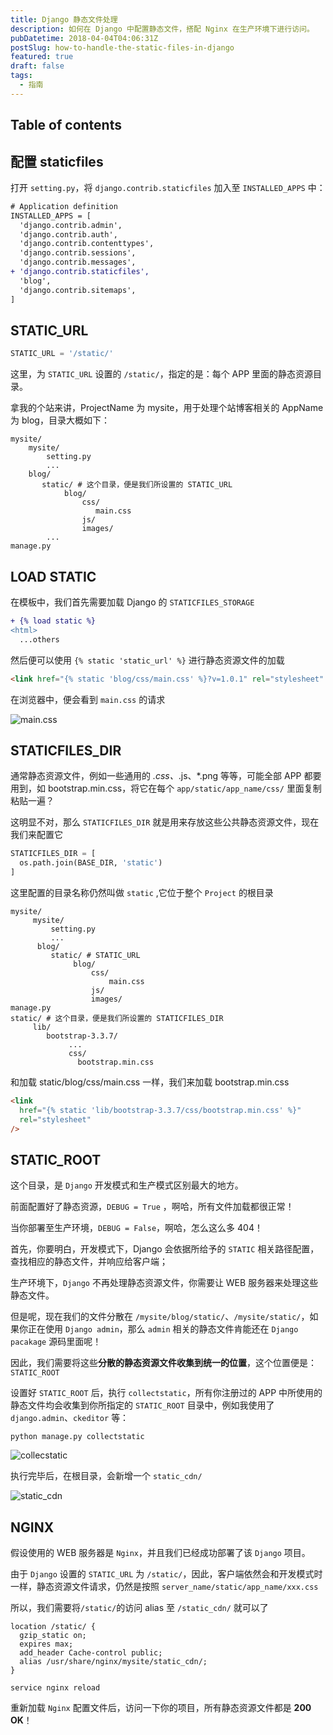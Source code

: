 ```yaml
---
title: Django 静态文件处理
description: 如何在 Django 中配置静态文件，搭配 Nginx 在生产环境下进行访问。
pubDatetime: 2018-04-04T04:06:31Z
postSlug: how-to-handle-the-static-files-in-django
featured: true
draft: false
tags:
  - 指南
---
```


## Table of contents

## 配置 staticfiles

打开 `setting.py`，将 `django.contrib.staticfiles` 加入至 `INSTALLED_APPS` 中：

```diff title="settings.py"
# Application definition
INSTALLED_APPS = [
  'django.contrib.admin',
  'django.contrib.auth',
  'django.contrib.contenttypes',
  'django.contrib.sessions',
  'django.contrib.messages',
+ 'django.contrib.staticfiles',
  'blog',
  'django.contrib.sitemaps',
]
```

## STATIC_URL

```python
STATIC_URL = '/static/'
```

这里，为 `STATIC_URL` 设置的 `/static/`，指定的是：每个 APP 里面的静态资源目录。

拿我的个站来讲，ProjectName 为 mysite，用于处理个站博客相关的 AppName 为 blog，目录大概如下：

```shell
mysite/
    mysite/
        setting.py
        ...
    blog/
       static/ # 这个目录，便是我们所设置的 STATIC_URL
            blog/
                css/
                   main.css
                js/
                images/
        ...
manage.py
```

## LOAD STATIC

在模板中，我们首先需要加载 Django 的 `STATICFILES_STORAGE`

```diff title="base.html"
+ {% load static %}
<html>
  ...others
```

然后便可以使用 `{% static 'static_url' %}` 进行静态资源文件的加载

```html
<link href="{% static 'blog/css/main.css' %}?v=1.0.1" rel="stylesheet" />
```

在浏览器中，便会看到 `main.css` 的请求

![main.css](/images/how-to-handle-the-static-files-in-django/a311b0d8gy1fq0dx3gdqsj20p80izdhg.jpg)

## STATICFILES_DIR

通常静态资源文件，例如一些通用的 _.css、_.js、\*.png 等等，可能全部 APP 都要用到，如 bootstrap.min.css，将它在每个 `app/static/app_name/css/` 里面复制粘贴一遍？

这明显不对，那么 `STATICFILES_DIR` 就是用来存放这些公共静态资源文件，现在我们来配置它

```python
STATICFILES_DIR = [
  os.path.join(BASE_DIR, 'static')
]
```

这里配置的目录名称仍然叫做 `static` ,它位于整个 `Project` 的根目录

```shell
mysite/
     mysite/
         setting.py
         ...
      blog/
         static/ # STATIC_URL
              blog/
                  css/
                      main.css
                  js/
                  images/
manage.py
static/ # 这个目录，便是我们所设置的 STATICFILES_DIR
     lib/
        bootstrap-3.3.7/
             ...
             css/
               bootstrap.min.css
```

和加载 static/blog/css/main.css 一样，我们来加载 bootstrap.min.css

```html
<link
  href="{% static 'lib/bootstrap-3.3.7/css/bootstrap.min.css' %}"
  rel="stylesheet"
/>
```

## STATIC_ROOT

这个目录，是 `Django` 开发模式和生产模式区别最大的地方。

前面配置好了静态资源，`DEBUG = True` ，啊哈，所有文件加载都很正常！

当你部署至生产环境，`DEBUG = False`，啊哈，怎么这么多 404！

首先，你要明白，开发模式下，Django 会依据所给予的 `STATIC` 相关路径配置，查找相应的静态文件，并响应给客户端；

生产环境下，`Django` 不再处理静态资源文件，你需要让 WEB 服务器来处理这些静态文件。

但是呢，现在我们的文件分散在 `/mysite/blog/static/`、`/mysite/static/`，如果你正在使用 `Django admin`，那么 `admin` 相关的静态文件肯能还在 `Django pacakage` 源码里面呢！

因此，我们需要将这些**分散的静态资源文件收集到统一的位置**，这个位置便是：`STATIC_ROOT`

设置好 `STATIC_ROOT` 后，执行 `collectstatic`，所有你注册过的 APP 中所使用的静态文件均会收集到你所指定的 `STATIC_ROOT` 目录中，例如我使用了 `django.admin`、`ckeditor` 等：

```shell
python manage.py collectstatic
```

![collecstatic](/images/how-to-handle-the-static-files-in-django/a311b0d8gy1fq0eoizv66j20jw0b475d.jpg)

执行完毕后，在根目录，会新增一个 `static_cdn/`

![static_cdn](/images/how-to-handle-the-static-files-in-django/a311b0d8gy1fq0epp14evj207s0brjrq.jpg)

## NGINX

假设使用的 WEB 服务器是 `Nginx`，并且我们已经成功部署了该 `Django` 项目。

由于 `Django` 设置的 `STATIC_URL` 为 `/static/`，因此，客户端依然会和开发模式时一样，静态资源文件请求，仍然是按照 `server_name/static/app_name/xxx.css`

所以，我们需要将`/static/`的访问 alias 至 `/static_cdn/` 就可以了

```nginx
location /static/ {
  gzip_static on;
  expires max;
  add_header Cache-control public;
  alias /usr/share/nginx/mysite/static_cdn/;
}
```

```shell
service nginx reload
```

重新加载 `Nginx` 配置文件后，访问一下你的项目，所有静态资源文件都是 **200 OK**！
